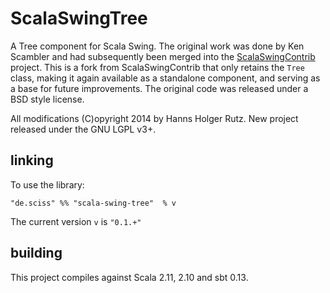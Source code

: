 # ScalaSwingTree

A Tree component for Scala Swing. The original work was done by Ken Scambler and had subsequently been merged into the [ScalaSwingContrib](https://github.com/benhutchison/ScalaSwingContrib) project. This is a fork from ScalaSwingContrib that only retains the `Tree` class, making it again available as a standalone component, and serving as a base for future improvements. The original code was released under a BSD style license.

All modifications (C)opyright 2014 by Hanns Holger Rutz. New project released under the GNU LGPL v3+.

## linking

To use the library:

    "de.sciss" %% "scala-swing-tree"  % v

The current version `v` is `"0.1.+"`

## building

This project compiles against Scala 2.11, 2.10 and sbt 0.13.
